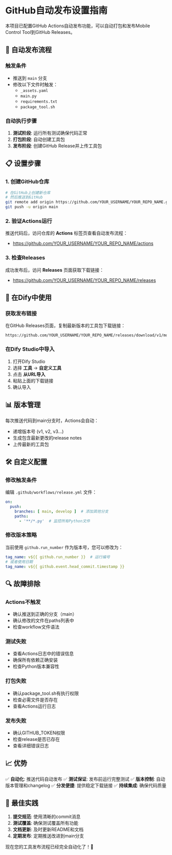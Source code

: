 # GitHub自动发布设置指南

本项目已配置GitHub Actions自动发布功能，可以自动打包和发布Mobile Control Tool到GitHub Releases。

## 🚀 自动发布流程

### 触发条件
- 推送到 `main` 分支
- 修改以下文件时触发：
  - `_assets.yaml`
  - `main.py`
  - `requirements.txt`
  - `package_tool.sh`

### 自动执行步骤
1. **测试阶段**: 运行所有测试确保代码正常
2. **打包阶段**: 自动创建工具包
3. **发布阶段**: 创建GitHub Release并上传工具包

## 📋 设置步骤

### 1. 创建GitHub仓库
```bash
# 在GitHub上创建新仓库
# 然后推送到GitHub
git remote add origin https://github.com/YOUR_USERNAME/YOUR_REPO_NAME.git
git push -u origin main
```

### 2. 验证Actions运行
推送代码后，访问仓库的 **Actions** 标签页查看自动发布流程：
- https://github.com/YOUR_USERNAME/YOUR_REPO_NAME/actions

### 3. 检查Releases
成功发布后，访问 **Releases** 页面获取下载链接：
- https://github.com/YOUR_USERNAME/YOUR_REPO_NAME/releases

## 🔗 在Dify中使用

### 获取发布链接
在GitHub Releases页面，复制最新版本的工具包下载链接：
```
https://github.com/YOUR_USERNAME/YOUR_REPO_NAME/releases/download/v1/mobile_control_tool.zip
```

### 在Dify Studio中导入
1. 打开Dify Studio
2. 选择 **工具** → **自定义工具**
3. 点击 **从URL导入**
4. 粘贴上面的下载链接
5. 确认导入

## 📊 版本管理

每次推送代码到main分支时，Actions会自动：
- 递增版本号 (v1, v2, v3...)
- 生成包含最新更改的release notes
- 上传最新的工具包

## 🛠️ 自定义配置

### 修改触发条件
编辑 `.github/workflows/release.yml` 文件：

```yaml
on:
  push:
    branches: [ main, develop ]  # 添加其他分支
    paths:
      - '**/*.py'  # 监控所有Python文件
```

### 修改版本策略
当前使用 `github.run_number` 作为版本号，您可以修改为：
```yaml
tag_name: v${{ github.run_number }}  # 运行编号
# 或者使用日期
tag_name: v${{ github.event.head_commit.timestamp }}
```

## 🔍 故障排除

### Actions不触发
- 确认推送到正确的分支（main）
- 确认修改的文件在paths列表中
- 检查workflow文件语法

### 测试失败
- 查看Actions日志中的错误信息
- 确保所有依赖正确安装
- 检查Python版本兼容性

### 打包失败
- 确认package_tool.sh有执行权限
- 检查必需文件是否存在
- 查看Actions运行日志

### 发布失败
- 确认GITHUB_TOKEN权限
- 检查release是否已存在
- 查看详细错误日志

## 📈 优势

✅ **自动化**: 推送代码自动发布
✅ **测试保证**: 发布前运行完整测试
✅ **版本控制**: 自动版本管理和changelog
✅ **分发便捷**: 提供稳定下载链接
✅ **持续集成**: 确保代码质量

## 🎯 最佳实践

1. **提交规范**: 使用清晰的commit消息
2. **测试覆盖**: 确保测试覆盖所有功能
3. **文档更新**: 及时更新README和文档
4. **定期发布**: 定期推送改进到main分支

现在您的工具发布流程已经完全自动化了！🎉
